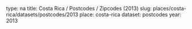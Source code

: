type: na
title: Costa Rica / Postcodes / Zipcodes (2013)
slug: places/costa-rica/datasets/postcodes/2013
place: costa-rica
dataset: postcodes
year: 2013
